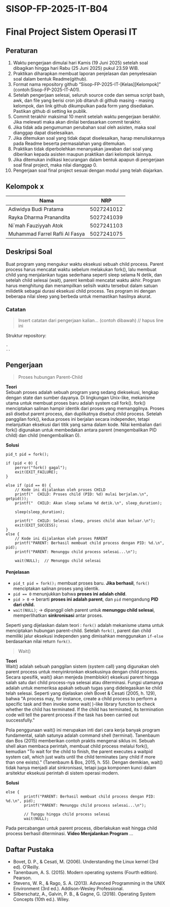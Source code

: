 # SISOP-FP-2025-IT-B04

# Final Project Sistem Operasi IT

## Peraturan
1. Waktu pengerjaan dimulai hari Kamis (19 Juni 2025) setelah soal dibagikan hingga hari Rabu (25 Juni 2025) pukul 23.59 WIB.
2. Praktikan diharapkan membuat laporan penjelasan dan penyelesaian soal dalam bentuk Readme(github).
3. Format nama repository github “Sisop-FP-2025-IT-[Kelas][Kelompok]” (contoh:Sisop-FP-2025-IT-A01).
4. Setelah pengerjaan selesai, seluruh source code dan semua script bash, awk, dan file yang berisi cron job ditaruh di github masing - masing kelompok, dan link github dikumpulkan pada form yang disediakan. Pastikan github di setting ke publik.
5. Commit terakhir maksimal 10 menit setelah waktu pengerjaan berakhir. Jika melewati maka akan dinilai berdasarkan commit terakhir.
6. Jika tidak ada pengumuman perubahan soal oleh asisten, maka soal dianggap dapat diselesaikan.
7. Jika ditemukan soal yang tidak dapat diselesaikan, harap menuliskannya pada Readme beserta permasalahan yang ditemukan.
8. Praktikan tidak diperbolehkan menanyakan jawaban dari soal yang diberikan kepada asisten maupun praktikan dari kelompok lainnya.
9. Jika ditemukan indikasi kecurangan dalam bentuk apapun di pengerjaan soal final project, maka nilai dianggap 0.
10. Pengerjaan soal final project sesuai dengan modul yang telah diajarkan.

## Kelompok x

Nama | NRP
--- | ---
Adiwidya Budi Pratama | 5027241012
Rayka Dharma Pranandita | 5027241039
Ni`mah Fauziyyah Atok | 5027241103
Muhammad Farrel Rafli Al Fasya | 5027241075

## Deskripsi Soal
Buat program yang mengukur waktu eksekusi sebuah child process. Parent process harus mencatat waktu sebelum melakukan fork(), lalu membuat child yang menjalankan tugas sederhana seperti sleep selama N detik, dan setelah child selesai (wait), parent kembali mencatat waktu akhir. Program harus menghitung dan menampilkan selisih waktu tersebut dalam satuan milidetik sebagai durasi eksekusi child process. Tes program ini dengan beberapa nilai sleep yang berbeda untuk memastikan hasilnya akurat.
### Catatan

> Insert catatan dari pengerjaan kalian... (contoh dibawah) // hapus line ini

Struktur repository:
```
.
..
```

## Pengerjaan

> Proses hubungan Parent-Child

**Teori** <br>
Sebuah proses adalah sebuah program yang sedang dieksekusi, lengkap dengan state dan sumber dayanya. Di lingkungan Unix-like, mekanisme utama untuk membuat proses baru adalah system call fork(). fork() menciptakan salinan hampir identik dari proses yang memanggilnya. Proses asli disebut parent process, dan duplikatnya disebut child process. Setelah panggilan fork(), kedua proses ini berjalan secara independen, tetapi melanjutkan eksekusi dari titik yang sama dalam kode. Nilai kembalian dari fork() digunakan untuk membedakan antara parent (mengembalikan PID child) dan child (mengembalikan 0).

**Solusi**
```
pid_t pid = fork();

if (pid < 0) {
    perror("fork() gagal");
    exit(EXIT_FAILURE);
}

else if (pid == 0) {
    // Kode ini dijalankan oleh proses CHILD
    printf("  CHILD: Proses child (PID: %d) mulai berjalan.\n", getpid());
    printf("  CHILD: Akan sleep selama %d detik.\n", sleep_duration);
    
    sleep(sleep_duration);
    
    printf("  CHILD: Selesai sleep, proses child akan keluar.\n");
    exit(EXIT_SUCCESS);
}
else {
    // Kode ini dijalankan oleh proses PARENT
    printf("PARENT: Berhasil membuat child process dengan PID: %d.\n", pid);
    printf("PARENT: Menunggu child process selesai...\n");

    wait(NULL);  // Menunggu child selesai
```
#### Penjelasan
- `pid_t pid = fork();` membuat proses baru. **Jika berhasil**, `fork()` menciptakan salinan proses yang identik.
- `pid == 0` menunjukkan bahwa **proses ini adalah child**.
- `pid > 0` → berarti **proses ini adalah parent**, dan `pid` mengandung **PID dari child.**
- `wait(NULL)`; → dipanggil oleh parent untuk **menunggu child selesai**, memperlihatkan **sinkronisasi** antar proses.

Seperti yang dijelaskan dalam teori : 
`fork()` adalah mekanisme utama untuk menciptakan hubungan parent-child. Setelah `fork()`, parent dan child memiliki jalur eksekusi independen yang dimisahkan menggunakan `if-else` berdasarkan nilai return `fork()`.

> Wait()

**Teori**     
Wait() adalah sebuah panggilan sistem (system call) yang digunakan oleh parent process untuk menyinkronkan eksekusinya dengan child process. Secara spesifik, wait() akan menjeda (memblokir) eksekusi parent hingga salah satu dari child process-nya selesai atau diterminasi. Fungsi utamanya adalah untuk memeriksa apakah sebuah tugas yang didelegasikan ke child telah selesai. Seperti yang dijelaskan oleh Bovet & Cesati (2005, h. 129), bahwa "A process may, for instance, create a child process to perform a specific task and then invoke some wait( )-like library function to check whether the child has terminated. If the child has terminated, its termination code will tell the parent process if the task has been carried out successfully."       

Pola penggunaan wait() ini merupakan inti dari cara kerja banyak program fundamental, salah satunya adalah command shell (terminal). Tanenbaum dan Bos (2015) memberikan contoh praktis mengenai siklus ini. Sebuah shell akan membaca perintah, membuat child process melalui fork(), kemudian "To wait for the child to finish, the parent executes a waitpid system call, which just waits until the child terminates (any child if more than one exists)." (Tanenbaum & Bos, 2015, h. 55). Dengan demikian, wait() tidak hanya menjadi alat sinkronisasi, tetapi juga komponen kunci dalam arsitektur eksekusi perintah di sistem operasi modern.     

**Solusi**
```
else {
        printf("PARENT: Berhasil membuat child process dengan PID: %d.\n", pid);
        printf("PARENT: Menunggu child process selesai...\n");

        // Tunggu hingga child process selesai
        wait(NULL);
```
Pada percabangan untuk parent process, diberlakukan wait hingga child process berhasil diterminasi.
**Video Menjalankan Program**
...

## Daftar Pustaka
- Bovet, D. P., & Cesati, M. (2006). Understanding the Linux kernel (3rd ed). O’Reilly.
- Tanenbaum, A. S. (2015). Modern operating systems (Fourth edition). Pearson.
- Stevens, W. R., & Rago, S. A. (2013). Advanced Programming in the UNIX Environment (3rd ed.). Addison-Wesley Professional.
- Silberschatz, A., Galvin, P. B., & Gagne, G. (2018). Operating System Concepts (10th ed.). Wiley.
